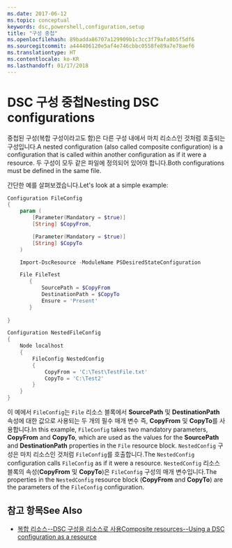 ```yaml
---
ms.date: 2017-06-12
ms.topic: conceptual
keywords: dsc,powershell,configuration,setup
title: "구성 중첩"
ms.openlocfilehash: 89badda86707a129909b1c3cc3f79afa0b5f5df6
ms.sourcegitcommit: a444406120e5af4e746cbbc0558fe89a7e78aef6
ms.translationtype: HT
ms.contentlocale: ko-KR
ms.lasthandoff: 01/17/2018
---
```

# <a name="nesting-dsc-configurations"></a><span data-ttu-id="c1210-103">DSC 구성 중첩</span><span class="sxs-lookup"><span data-stu-id="c1210-103">Nesting DSC configurations</span></span>

<span data-ttu-id="c1210-104">중첩된 구성(복합 구성이라고도 함)은 다른 구성 내에서 마치 리소스인 것처럼 호출되는 구성입니다.</span><span class="sxs-lookup"><span data-stu-id="c1210-104">A nested configuration (also called composite configuration) is a configuration that is called within another configuration as if it were a resource.</span></span>
<span data-ttu-id="c1210-105">두 구성이 모두 같은 파일에 정의되어 있어야 합니다.</span><span class="sxs-lookup"><span data-stu-id="c1210-105">Both configurations must be defined in the same file.</span></span>

<span data-ttu-id="c1210-106">간단한 예를 살펴보겠습니다.</span><span class="sxs-lookup"><span data-stu-id="c1210-106">Let's look at a simple example:</span></span>

```powershell
Configuration FileConfig 
{
    param (
        [Parameter(Mandatory = $true)]
        [String] $CopyFrom,

        [Parameter(Mandatory = $true)]
        [String] $CopyTo
    )

    Import-DscResource -ModuleName PSDesiredStateConfiguration

    File FileTest
       {
           SourcePath = $CopyFrom
           DestinationPath = $CopyTo
           Ensure = 'Present'
       }
    
}

Configuration NestedFileConfig
{
    Node localhost
    {
        FileConfig NestedConfig
        {
            CopyFrom = 'C:\Test\TestFile.txt'
            CopyTo = 'C:\Test2'
        }
    }
}
```

<span data-ttu-id="c1210-107">이 예에서 `FileConfig`는 `File` 리소스 블록에서 **SourcePath** 및 **DestinationPath** 속성에 대한 값으로 사용되는 두 개의 필수 매개 변수 즉, **CopyFrom** 및 **CopyTo**를 사용합니다.</span><span class="sxs-lookup"><span data-stu-id="c1210-107">In this example, `FileConfig` takes two mandatory parameters,  **CopyFrom** and **CopyTo**, which are used as the values for the **SourcePath** and **DestinationPath** properties in the `File` resource block.</span></span> <span data-ttu-id="c1210-108">`NestedConfig` 구성은 마치 리소스인 것처럼 `FileConfig`를 호출합니다.</span><span class="sxs-lookup"><span data-stu-id="c1210-108">The `NestedConfig` configuration calls `FileConfig` as if it were a resource.</span></span>
<span data-ttu-id="c1210-109">`NestedConfig` 리소스 블록의 속성(**CopyFrom** 및 **CopyTo**)은 `FileConfig` 구성의 매개 변수입니다.</span><span class="sxs-lookup"><span data-stu-id="c1210-109">The properties in the `NestedConfig` resource block (**CopyFrom** and **CopyTo**) are the parameters of the `FileConfig` configuration.</span></span>

## <a name="see-also"></a><span data-ttu-id="c1210-110">참고 항목</span><span class="sxs-lookup"><span data-stu-id="c1210-110">See Also</span></span>

- [<span data-ttu-id="c1210-111">복합 리소스--DSC 구성을 리소스로 사용</span><span class="sxs-lookup"><span data-stu-id="c1210-111">Composite resources--Using a DSC configuration as a resource</span></span>](authoringResourceComposite.md)

